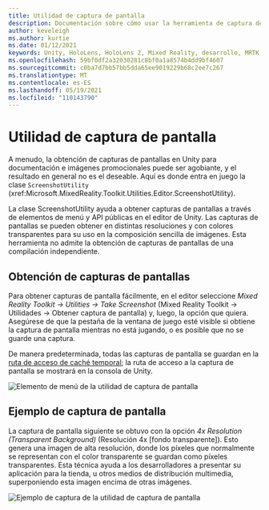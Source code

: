 ```yaml
---
title: Utilidad de captura de pantalla
description: Documentación sobre cómo usar la herramienta de captura de pantalla en MRTK
author: keveleigh
ms.author: kurtie
ms.date: 01/12/2021
keywords: Unity, HoloLens, HoloLens 2, Mixed Reality, desarrollo, MRTK
ms.openlocfilehash: 59bf0df2a32030281c8bf0a1a8574b4dd9bf4607
ms.sourcegitcommit: c0ba7d7bb57bb5dda65ee9019229b68c2ee7c267
ms.translationtype: MT
ms.contentlocale: es-ES
ms.lasthandoff: 05/19/2021
ms.locfileid: "110143790"
---
```

# <a name="screenshot-utility"></a>Utilidad de captura de pantalla

A menudo, la obtención de capturas de pantallas en Unity para documentación e imágenes promocionales puede ser agobiante, y el resultado en general no es el deseable. Aquí es donde entra en juego la clase `ScreenshotUtility` (xref:Microsoft.MixedReality.Toolkit.Utilities.Editor.ScreenshotUtility).

La clase ScreenshotUtility ayuda a obtener capturas de pantallas a través de elementos de menú y API públicas en el editor de Unity. Las capturas de pantallas se pueden obtener en distintas resoluciones y con colores transparentes para su uso en la composición sencilla de imágenes. Esta herramienta no admite la obtención de capturas de pantallas de una compilación independiente.

## <a name="taking-screenshots"></a>Obtención de capturas de pantallas

Para obtener capturas de pantalla fácilmente, en el editor seleccione *Mixed Reality Toolkit -> Utilities -> Take Screenshot* (Mixed Reality Toolkit -> Utilidades -> Obtener captura de pantalla) y, luego, la opción que quiera. Asegúrese de que la pestaña de la ventana de juego esté visible si obtiene la captura de pantalla mientras no está jugando, o es posible que no se guarde una captura.

De manera predeterminada, todas las capturas de pantalla se guardan en la [ruta de acceso de caché temporal](https://docs.unity3d.com/ScriptReference/Application-temporaryCachePath.html); la ruta de acceso a la captura de pantalla se mostrará en la consola de Unity.

![Elemento de menú de la utilidad de captura de pantalla](../images/screenshot-utility/MRTK_ScreenshotUtility_Menu_Item.png)

## <a name="example-screenshot-capture"></a>Ejemplo de captura de pantalla

La captura de pantalla siguiente se obtuvo con la opción *4x Resolution (Transparent Background)* (Resolución 4x [fondo transparente]). Esto genera una imagen de alta resolución, donde los píxeles que normalmente se representan con el color transparente se guardan como píxeles transparentes. Esta técnica ayuda a los desarrolladores a presentar su aplicación para la tienda, u otros medios de distribución multimedia, superponiendo esta imagen encima de otras imágenes.

![Ejemplo de captura de la utilidad de captura de pantalla](../images/screenshot-utility/MRTK_ScreenshotUtility_Example_Capture.png)
